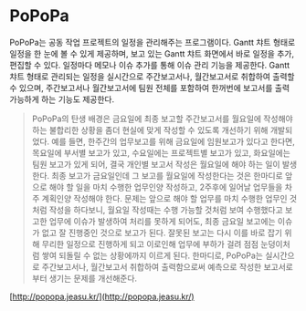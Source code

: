 PoPoPa
======
PoPoPa는 공동 작업 프로젝트의 일정을 관리해주는 프로그램이다. Gantt 챠트 형태로 일정을 한 눈에 볼 수 있게 제공하며, 보고 있는 Gantt 챠트 화면에서 바로 일정을 추가, 편집할 수 있다. 일정마다 메모나 이슈 추가를 통해 이슈 관리 기능을 제공한다. Gantt 챠트 형태로 관리되는 일정을 실시간으로 주간보고서나, 월간보고서로 취합하여 출력할 수 있으며, 주간보고서나 월간보고서에 팀원 전체를 포함하여 한꺼번에 보고서를 출력 가능하게 하는 기능도 제공한다.

>PoPoPa의 탄생 배경은 금요일에 최종 보고할 주간보고서를 월요일에 작성해야 하는 불합리한 상황을 좀더 현실에 맞게 작성할 수 있도록 개선하기 위해 개발되었다. 예를 들면, 한주간의 업무보고를 위해 금요일에 임원보고가 있다고 한다면, 목요일에 부서별 보고가 있고, 수요일에는 프로젝트별 보고가 있고, 화요일에는 팀원 보고가 있게 되어, 결국 개인별 보고서 작성은 월요일에 해야 하는 일이 발생한다. 최종 보고가 금요일인데 그 보고를 월요일에 작성한다는 것은 한마디로 앞으로 해야 할 일을 마치 수행한 업무인양 작성하고, 2주후에 일어날 업무들을 차주 계획인양 작성해야 한다.
문제는 앞으로 해야 할 업무를 마치 수행한 업무인 것처럼 작성을 하다보니, 월요일 작성때는 수행 가능할 것처럼 보여 수행했다고 보고한 업무에 이슈가 발생하여 처리를 못하게 되어도, 최종 금요일 보고에는 이슈가 없고 잘 진행중인 것으로 보고가 된다. 잘못된 보고는 다시 이를 바로 잡기 위해 무리한 일정으로 진행하게 되고 이로인해 업무에 부하가 걸려 점점 눈덩이처럼 쌓여 되돌릴 수 없는 상황에까지 이르게 된다.
한마디로, PoPoPa는 실시간으로 주간보고서나, 월간보고서 취합하여 출력함으로써 예측으로 작성한 보고서로부터 생기는 문제를 개선해준다.

[http://popopa.jeasu.kr/](http://popopa.jeasu.kr/)
